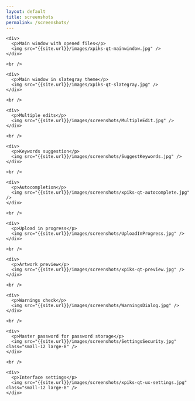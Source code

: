 ```yaml
---
layout: default
title: screenshots
permalink: /screenshots/
---
```

<article class="row">
  <section class="small-12 large-8 columns page-content">

    <div>
      <p>Main window with opened files</p>
      <img src="{{site.url}}/images/xpiks-qt-mainwindow.jpg" />
    </div>

    <br />

    <div>
      <p>Main window in slategray theme</p>
      <img src="{{site.url}}/images/xpiks-qt-slategray.jpg" />
    </div>

    <br />

    <div>
      <p>Multiple edits</p>
      <img src="{{site.url}}/images/screenshots/MultipleEdit.jpg" />
    </div>

    <br />

    <div>
      <p>Keywords suggestion</p>
      <img src="{{site.url}}/images/screenshots/SuggestKeywords.jpg" />
    </div>

    <br />

    <div>
      <p>Autocompletion</p>
      <img src="{{site.url}}/images/screenshots/xpiks-qt-autocomplete.jpg" />
    </div>

    <br />

    <div>
      <p>Upload in progress</p>
      <img src="{{site.url}}/images/screenshots/UploadInProgress.jpg" />
    </div>

    <br />

    <div>
      <p>Artwork preview</p>
      <img src="{{site.url}}/images/screenshots/xpiks-qt-preview.jpg" />
    </div>

    <br />

    <div>
      <p>Warnings check</p>
      <img src="{{site.url}}/images/screenshots/WarningsDialog.jpg" />
    </div>

    <br />

    <div>
      <p>Master password for password storage</p>
      <img src="{{site.url}}/images/screenshots/SettingsSecurity.jpg" class="small-12 large-8" />
    </div>

    <br />

    <div>
      <p>Interface settings</p>
      <img src="{{site.url}}/images/screenshots/xpiks-qt-ux-settings.jpg" class="small-12 large-8" />
    </div>

  </section>
</article>
